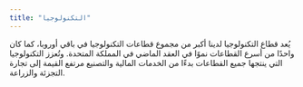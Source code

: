 ```yaml
---
title: "التكنولوجيا"
---
```

يُعد قطاع التكنولوجيا لدينا أكبر من مجموع قطاعات التكنولوجيا في باقي أوروبا، كما كان واحدًا من أسرع القطاعات نموًا في العقد الماضي في المملكة المتحدة. وتُعزز التكنولوجيا التي ينتجها جميع القطاعات بدءًا من الخدمات المالية والتصنيع مرتفع القيمة إلى تجارة التجزئة والزراعة.
